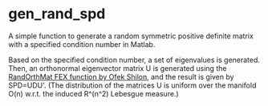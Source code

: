 # gen_rand_spd
A simple function to generate a random symmetric positive definite matrix with a specified condition number in Matlab.

Based on the specified condition number, a set of eigenvalues is generated. Then, an orthonormal eigenvector matrix U is generated using the [RandOrthMat FEX function by Ofek Shilon](https://se.mathworks.com/matlabcentral/fileexchange/11783-randorthmat), and the result is given by SPD=UDU'. (The distribution of the matrices U is uniform over the manifold O(n) w.r.t. the induced R^(n^2) Lebesgue measure.)

